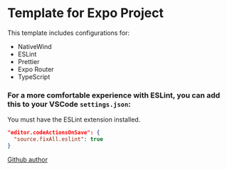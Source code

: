 # Template for Expo Project

This template includes configurations for:
- NativeWind
- ESLint
- Prettier
- Expo Router
- TypeScript

### For a more comfortable experience with ESLint, you can add this to your VSCode `settings.json`:
You must have the ESLint extension installed.

```json
"editor.codeActionsOnSave": {
  "source.fixAll.eslint": true
}
```

[Github author](https://github.com/Santyzz0311)
